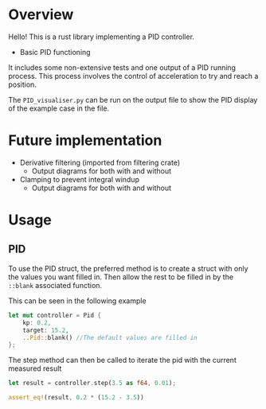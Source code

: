 # Overview
Hello!
This is a rust library implementing a PID controller.
- Basic PID functioning

It includes some non-extensive tests and one output of a PID running process. This process involves the control of acceleration to try and reach a position.

The `PID_visualiser.py` can be run on the output file to show the PID display of the example case in the file.

# Future implementation
- Derivative filtering (imported from filtering crate)
    - Output diagrams for both with and without
- Clamping to prevent integral windup
    - Output diagrams for both with and without

# Usage
## PID
To use the PID struct, the preferred method is to create a struct with only the values you want filled in. Then allow the rest to be filled in by the `::blank` associated function.

This can be seen in the following example
```rs
let mut controller = Pid {
    kp: 0.2,
    target: 15.2,
    ..Pid::blank() //The default values are filled in
};
```

The step method can then be called to iterate the pid with the current measured result

```rs
let result = controller.step(3.5 as f64, 0.01);

assert_eq!(result, 0.2 * (15.2 - 3.5))
```